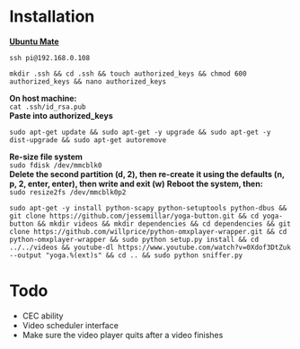 # Installation
**[Ubuntu Mate](https://ubuntu-mate.org/raspberry-pi/)**  

`ssh pi@192.168.0.108`  

`mkdir .ssh && cd .ssh && touch authorized_keys && chmod 600 authorized_keys && nano authorized_keys`  

**On host machine:**  
`cat .ssh/id_rsa.pub`  
**Paste into authorized_keys**  

`sudo apt-get update && sudo apt-get -y upgrade && sudo apt-get -y dist-upgrade && sudo apt-get autoremove`  

**Re-size file system**  
`sudo fdisk /dev/mmcblk0`  
**Delete the second partition (d, 2), then re-create it using the defaults (n, p, 2, enter, enter), then write and exit (w)**
**Reboot the system, then:**  
`sudo resize2fs /dev/mmcblk0p2`  

`sudo apt-get -y install python-scapy python-setuptools python-dbus && git clone https://github.com/jessemillar/yoga-button.git && cd yoga-button && mkdir videos && mkdir dependencies && cd dependencies && git clone https://github.com/willprice/python-omxplayer-wrapper.git && cd python-omxplayer-wrapper && sudo python setup.py install && cd ../../videos && youtube-dl https://www.youtube.com/watch?v=0Xdof3DtZuk --output "yoga.%(ext)s" && cd .. && sudo python sniffer.py`  

# Todo
- CEC ability
- Video scheduler interface
- Make sure the video player quits after a video finishes
